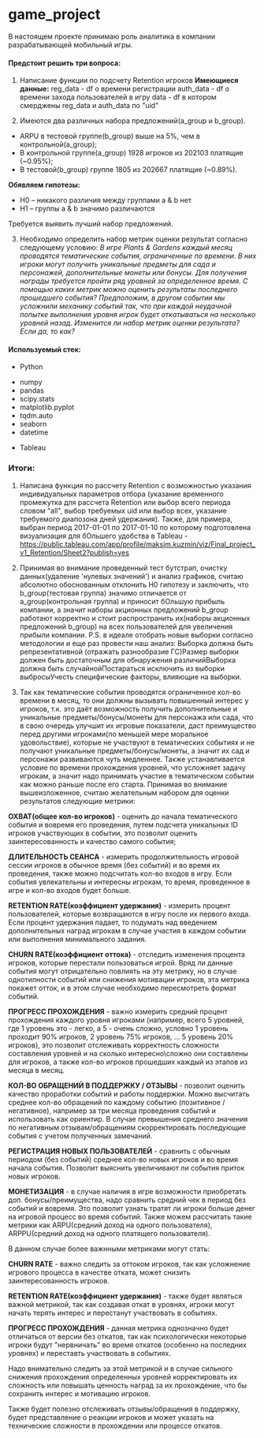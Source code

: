 # game_project
В настоящем проекте принимаю роль аналитика в компании разрабатывающей мобильный игры.


#### **Предстоит решить три вопроса:**

1. Написание функции по подсчету Retention игроков
**Имеющиеся данные:**
reg_data - df о времени регистрации
auth_data - df о времени захода пользователей в игру
data - df в котором смерджены reg_data и auth_data по "uid"

2. Имеются два различных набора предложений(a_group и b_group).
- ARPU в тестовой группе(b_group) выше на 5%, чем в контрольной(a_group);
- В контрольной группе(a_group) 1928 игроков из 202103 платящие (~0.95%);
- В тестовой(b_group) группе 1805 из 202667 платящие (~0.89%).

**Обявляем гипотезы:**
- H0 – никакого различия между группами a & b нет
- H1 – группы a & b значимо различаются

Требуется выявить лучший набор предложений.

3. Необходимо определить набор метрик оценки результат согласно следующему условию:
_В игре Plants & Gardens каждый месяц проводятся тематические события, ограниченные по времени. В них игроки могут получить уникальные предметы для сада и персонажей, дополнительные монеты или бонусы. 
Для получения награды требуется пройти ряд уровней за определенное время. С помощью каких метрик можно оценить результаты последнего прошедшего события?
Предположим, в другом событии мы усложнили механику событий так, что при каждой неудачной попытке выполнения уровня игрок будет откатываться на несколько уровней назад. Изменится ли набор метрик оценки результата? Если да, то как?_


#### **Используемый стек:**
* Python
- numpy 
- pandas 
- scipy.stats
- matplotlib.pyplot
- tqdm.auto
- seaborn 
- datetime
* Tableau


### **Итоги:**
1. Написана функция по рассчету Retention с возможностью указания индивидуальных параметров отбора (указание временного промежутка для рассчета Retention или выбор всего периода словом "all", выбор требуемых uid или выбор всех, указание требуемого диапозона дней удержания).
Также, для примера, выбран период 2017-01-01 по 2017-01-10 по которому подготовлена визуализация для бОльшего удобства в Tableau - https://public.tableau.com/app/profile/maksim.kuzmin/viz/Final_project_v1_Retention/Sheet2?publish=yes

2.  Принимая во внимание проведенный тест бутстрап, очистку данных(удаление 'нулевых значений') и анализ графиков, считаю абсолютно обоснованным отклонить H0 гипотезу и заключить, что b_group(тестовая группа) значимо отличается от a_group(контрольная группа) 
и приносит бОльшую прибыль компании, а значит наборы акционных предложений b_group работают корректно и стоит распространить их(наборы акционных предложений b_group) на всех пользователей для увеличения прибыли компании.
P.S. в идеале отобрать новые выборки согласно методологии и еще раз провести наш анализ:
Выборка должна быть репрезентативной (отражать разнообразие ГС)Размер выборки должен быть достаточным для обнаружения различийВыборка должна быть случайнойПостараться исключить из выборки выбросыУчесть специфические факторы, влияющие на выборки.

3.  Так как тематические события проводятся ограниченное кол-во времени в месяц, то они должны вызывать повышенный интерес у игроков, т.к. это даёт возможность получить дополнительные и уникальные предметы/бонусы/монеты для персонажа или сада, что в свою очередь улучшит их игровые показатели, 
даст  преимущество перед другими игроками(по меньшей мере моральное удовольствие), которые не участвуют в тематических событиях и не получают уникальные предметы/бонусы/монеты, а значит их сад и персонажи развиваются чуть медленнее. Также устанавливается условие по времени прохождения уровней, 
что усложняет задачу игрокам, а значит надо принимать участие в тематическом событии как можно раньше после его старта. Принимая во внимание вышеизложенное, считаю желательным набором для оценки результатов следующие метрики:

**ОХВАТ(общее кол-во игроков)** - оценить до начала тематического события 
и вовремя его проведения, путем подсчета уникальных ID игроков участвующих в событии, это позволит оценить заинтересованность и качество самого события;

**ДЛИТЕЛЬНОСТЬ СЕАНСА** - измерить продолжительность игровой сессии игроков в обычное время (без событий) и во время их проведения, также можно подсчитать кол-во входов в игру. 
Если события увлекательны и интересны игрокам, то время, проведенное в игре и кол-во входов будет больше.

**RETENTION RATE(коэффициент удержания)** - измерить процент пользователей, которые возвращаются в игру после их первого входа. Если процент удержания падает, 
то подумать над введением дополнительных наград игрокам в случае участия в каждом событии или выполнения минимального задания.

**CHURN RATE(коэффициент оттока)** - отследить изменения процента игроков, которые перестали пользоваться игрой. Вряд ли данные события могут отрицательно повлиять на эту метрику, 
но в случае однотипности событий или снижения мотивации игроков, эта метрика покажет отток, и в этом случае необходимо пересмотреть формат событий.

**ПРОГРЕСС ПРОХОЖДЕНИЯ** - важно измерить средний процент прохождения каждого уровня игроками (например, всего 5 уровней, где 1 уровень это - легко, а 5 - очень сложно, 
условно 1 уровень проходит 90% игроков, 2 уровень 75% игроков, ... 5 уровень 20% игроков), это позволит отслеживать корректность сложности составления уровней и на сколько интересно\сложно они составлены для игроков, а также кол-во игроков прошедших каждый из этапов из месяца в месяц.

**КОЛ-ВО ОБРАЩЕНИЙ В ПОДДЕРЖКУ / ОТЗЫВЫ** - позволит оценить качество проработки событий и работы поддержки. Можно высчитать среднее кол-во обращений по каждому событию (позитивное / негативное), например за три месяца проведения событий и использовать как ориентир. 
В случае превышения среднего значения по негативным отзывам/обращениям скорректировать последующие события с учетом полученных замечаний.

**РЕГИСТРАЦИЯ НОВЫХ ПОЛЬЗОВАТЕЛЕЙ** - сравнить с обычным периодом (без событий) среднее кол-во новых игроков и во время начала события. Позволит выяснить увеличивают ли события приток новых игроков.

**МОНЕТИЗАЦИЯ** - в случае наличия в игре возможности приобретать доп. бонусы/преимущества, надо сравнить средний чек в период без событий и вовремя. Это позволит узнать тратят ли игроки больше денег на игровой процесс во время событий. 
Также можем рассчитать такие метрики как ARPU(средний доход на одного пользователя), ARPPU(средний доход на одного платящего пользователя). 


В данном случае более важнными метриками могут стать:

**CHURN RATE** - важно следить за оттоком игроков, так как усложнение игрового процесса в качестве отката, может снизить заинтересованность игроков.

**RETENTION RATE(коэффициент удержания)** - также будет являться важной метрикой, так как создавая откат в уровнях, игроки могут начать терять интерес и перестанут участвовать в событиях.

**ПРОГРЕСС ПРОХОЖДЕНИЯ** - данная метрика однозначно будет отличаться от версии без откатов, так как психологически некоторые игроки будут "нервничать" во время откатов (особенно на последних уровнях) и переставть участвовать в событиях. 

Надо внимательно следить за этой метрикой и в случае сильного снижения прохождения определенных уровней корректировать их сложность или повышать ценность наград за их прохождение, что бы сохранить интерес и мотивацию игроков.

Также будет полезно отслеживать отзывы/обращения в поддержку, будет представление о реакции игроков и может указать на технические сложности в прохождении или процессе откатов.
